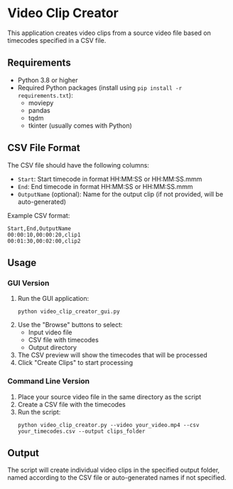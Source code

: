 # Video Clip Creator

This application creates video clips from a source video file based on timecodes specified in a CSV file.

## Requirements

- Python 3.8 or higher
- Required Python packages (install using `pip install -r requirements.txt`):
  - moviepy
  - pandas
  - tqdm
  - tkinter (usually comes with Python)

## CSV File Format

The CSV file should have the following columns:
- `Start`: Start timecode in format HH:MM:SS or HH:MM:SS.mmm
- `End`: End timecode in format HH:MM:SS or HH:MM:SS.mmm
- `OutputName` (optional): Name for the output clip (if not provided, will be auto-generated)

Example CSV format:
```
Start,End,OutputName
00:00:10,00:00:20,clip1
00:01:30,00:02:00,clip2
```

## Usage

### GUI Version

1. Run the GUI application:
   ```
   python video_clip_creator_gui.py
   ```
2. Use the "Browse" buttons to select:
   - Input video file
   - CSV file with timecodes
   - Output directory
3. The CSV preview will show the timecodes that will be processed
4. Click "Create Clips" to start processing

### Command Line Version

1. Place your source video file in the same directory as the script
2. Create a CSV file with the timecodes
3. Run the script:
   ```
   python video_clip_creator.py --video your_video.mp4 --csv your_timecodes.csv --output clips_folder
   ```

## Output

The script will create individual video clips in the specified output folder, named according to the CSV file or auto-generated names if not specified. 